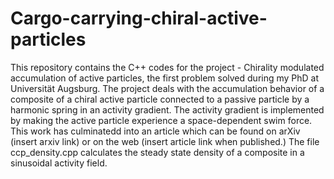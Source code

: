 # Cargo-carrying-chiral-active-particles
This repository contains the C++ codes for the project - Chirality modulated accumulation of active particles, the first problem solved during my PhD at Universität Augsburg. The project deals with the accumulation behavior of a composite of a chiral active particle connected to a passive particle by a harmonic spring in an activity gradient. The activity gradient is implemented by making the active particle experience a space-dependent swim force. This work has culminatedd into an article which can be found on arXiv (insert arxiv link) or on the web (insert article link when published.)
The file ccp_density.cpp calculates the steady state density of a composite in a sinusoidal activity field.

